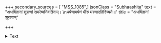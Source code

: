 +++
secondary_sources = [ "MSS_1085",]
jsonClass = "Subhaashita"
text = "अधर्षितानां शूराणां समरेष्वनिवर्तिनाम्।  \nधर्षणामर्षणं भीरु मरणादतिरिच्यते॥"
title = "अधर्षितानां शूराणाम्"

+++

<details><summary>Text</summary>

अधर्षितानां शूराणां समरेष्वनिवर्तिनाम्।  
धर्षणामर्षणं भीरु मरणादतिरिच्यते॥
</details>

